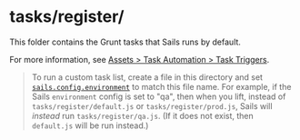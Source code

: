 # tasks/register/

This folder contains the Grunt tasks that Sails runs by default.

For more information, see [Assets > Task Automation > Task Triggers](https://sailsjs.com/documentation/concepts/assets/task-automation#?task-triggers).

> To run a custom task list, create a file in this directory and set [`sails.config.environment`](https://sailsjs.com/documentation/reference/configuration/sails-config#?sailsconfigenvironment) to match this file name.  For example, if the Sails `environment` config is set to "qa", then when you lift, instead of `tasks/register/default.js` or `tasks/register/prod.js`, Sails will _instead_ run `tasks/register/qa.js`. (If it does not exist, then `default.js` will be run instead.)

<docmeta name="displayName" value="register">

